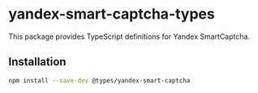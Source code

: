 # yandex-smart-captcha-types

This package provides TypeScript definitions for Yandex SmartCaptcha.

## Installation

```bash
npm install --save-dev @types/yandex-smart-captcha
